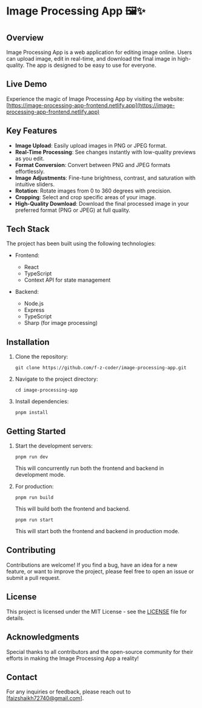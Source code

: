 # Image Processing App 🖼️✨

## Overview

Image Processing App is a web application for editing image online. Users can upload image, edit in real-time, and download the final image in high-quality. The app is designed to be easy to use for everyone.

## Live Demo

Experience the magic of Image Processing App by visiting the website: [https://image-processing-app-frontend.netlify.app](https://image-processing-app-frontend.netlify.app)

## Key Features

- **Image Upload**: Easily upload images in PNG or JPEG format.
- **Real-Time Processing**: See changes instantly with low-quality previews as you edit.
- **Format Conversion**: Convert between PNG and JPEG formats effortlessly.
- **Image Adjustments**: Fine-tune brightness, contrast, and saturation with intuitive sliders.
- **Rotation**: Rotate images from 0 to 360 degrees with precision.
- **Cropping**: Select and crop specific areas of your image.
- **High-Quality Download**: Download the final processed image in your preferred format (PNG or JPEG) at full quality.

## Tech Stack

The project has been built using the following technologies:

- Frontend:

  - React
  - TypeScript
  - Context API for state management

- Backend:

  - Node.js
  - Express
  - TypeScript
  - Sharp (for image processing)

## Installation

1. Clone the repository:
   ```
   git clone https://github.com/f-z-coder/image-processing-app.git
   ```
2. Navigate to the project directory:
   ```
   cd image-processing-app
   ```
3. Install dependencies:
   ```
   pnpm install
   ```

## Getting Started

1. Start the development servers:

   ```
   pnpm run dev
   ```

   This will concurrently run both the frontend and backend in development mode.

2. For production:

   ```
   pnpm run build
   ```

   This will build both the frontend and backend.

   ```
   pnpm run start
   ```

   This will start both the frontend and backend in production mode.

## Contributing

Contributions are welcome! If you find a bug, have an idea for a new feature, or want to improve the project, please feel free to open an issue or submit a pull request.

## License

This project is licensed under the MIT License - see the [LICENSE](LICENSE) file for details.

## Acknowledgments

Special thanks to all contributors and the open-source community for their efforts in making the Image Processing App a reality!

## Contact

For any inquiries or feedback, please reach out to [faizshaikh72740@gmail.com].
